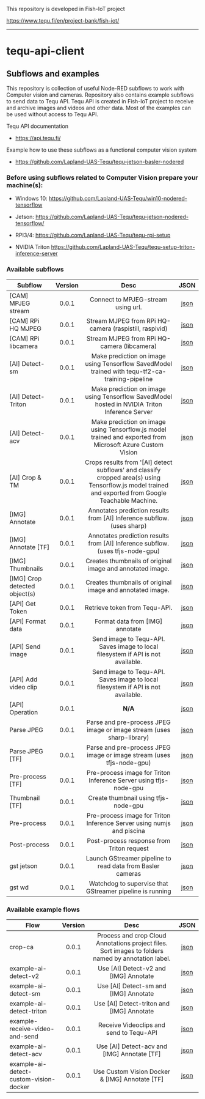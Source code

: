 This repository is developed in Fish-IoT project

https://www.tequ.fi/en/project-bank/fish-iot/ 

---

# tequ-api-client

## Subflows and examples

This repository is collection of useful Node-RED subflows to work with Computer vision and cameras. Repository also contains example subflows to send data to Tequ API. Tequ API is created in Fish-IoT project to receive and archive images and videos and other data. Most of the examples can be used without access to Tequ API.

Tequ API documentation

- https://api.tequ.fi/

Example how to use these subflows as a functional computer vision system

- https://github.com/Lapland-UAS-Tequ/tequ-jetson-basler-nodered


### Before using subflows related to Computer Vision prepare your machine(s):

- Windows 10: https://github.com/Lapland-UAS-Tequ/win10-nodered-tensorflow

- Jetson: https://github.com/Lapland-UAS-Tequ/tequ-jetson-nodered-tensorflow/

- RPI3/4: https://github.com/Lapland-UAS-Tequ/tequ-rpi-setup

- NVIDIA Triton https://github.com/Lapland-UAS-Tequ/tequ-setup-triton-inference-server


### Available subflows

| Subflow                     | Version         | Desc | JSON |
| ----------------------------|:---------------:| :-------------:| :-------------:|
| [CAM] MPJEG stream          | 0.0.1           | Connect to MPJEG-stream using url. | <a href="subflows/cam-mjpeg.json">json</a> |
| [CAM] RPi HQ MJPEG          | 0.0.1           | Stream MJPEG from RPi HQ-camera (raspistill, raspivid) | <a href="subflows/cam-rpi-hq-camera.json">json</a> |
| [CAM] RPi libcamera         | 0.0.1           | Stream MJPEG from RPi HQ-camera (libcamera) | <a href="subflows/cam-rpi-libcamera-mjpeg.json">json</a> |
| [AI] Detect-sm | 0.0.1 |Make prediction on image using Tensorflow SavedModel trained with tequ-tf2-ca-training-pipeline | <a href="subflows/ai-detect-sm.json">json</a> |
| [AI] Detect-Triton | 0.0.1 | Make prediction on image using Tensorflow SavedModel hosted in NVIDIA Triton Inference Server | <a href="subflows/ai-detect-triton.json">json</a> |
| [AI] Detect-acv           | 0.0.1          | Make prediction on image using Tensorflow.js model trained and exported from Microsoft Azure Custom Vision | <a href="subflows/ai-detect-acv.json">json</a>  |
| [AI] Crop & TM           | 0.0.1          | Crops results from '[AI] detect subflows' and classify cropped area(s) using Tensorflow.js model trained and exported from Google Teachable Machine. | <a href="subflows/ai-crop-tm.json">json</a> |
| [IMG] Annotate	            | 0.0.1           | Annotates prediction results from [AI] Inference subflow. (uses sharp)| <a href="subflows/img-annotate.json">json</a> |
| [IMG] Annotate [TF]         | 0.0.1           | Annotates prediction results from [AI] Inference subflow. (uses tfjs-node-gpu) | <a href="subflows/%5BIMG%5D%20Annotate%20%5BTF%5D.json">json</a> |
| [IMG] Thumbnails            | 0.0.1           | Creates thumbnails of original image and annotated image. | <a href="subflows/img-thumbnails.json">json</a> |
| [IMG] Crop detected object(s) | 0.0.1     | Creates thumbnails of original image and annotated image. | <a href="subflows/img-crop-detected-object.json">json</a> |
| [API] Get Token             | 0.0.1           | Retrieve token from Tequ-API. | <a href="subflows/api-get-token.json">json</a> |
| [API] Format data   | 0.0.1     | Format data from [IMG] annotate | <a href="subflows/api-format-data.json">json</a> |
| [API] Send image    | 0.0.1   | Send image to Tequ-API. Saves image to local filesystem if API is not available. | <a href="subflows/api-add-image.json">json</a> |
| [API] Add video clip   | 0.0.1  | Send image to Tequ-API. Saves image to local filesystem if API is not available. | <a href="subflows/api-add-video.json">json</a> |
| [API] Operation            | 0.0.1            | **N/A** | <a href="subflows/api-operation.json">json</a> |
| Parse JPEG | 0.0.1     | Parse and pre-process JPEG image or image stream (uses sharp-library)| <a href="subflows/Parse%20JPEG.json">json</a> 
| Parse JPEG [TF] | 0.0.1     | Parse and pre-process JPEG image or image stream (uses tfjs-node-gpu)| <a href="subflows/Parse%20JPEG%20%5BTF%5D.json">json</a> 
| Pre-process [TF]           | 0.0.1            | Pre-process image for Triton Inference Server using tfjs-node-gpu | <a href="subflows/Pre-process [TF].json">json</a>
| Thumbnail [TF]           | 0.0.1            | Create thumbnail using tfjs-node-gpu | <a href="subflows/tf-thumbnail.json">json</a>
| Pre-process                | 0.0.1            | Pre-process image for Triton Inference Server using numjs and piscina | <a href="subflows/Pre-process.json">json</a> | Triton request | 0.0.1     | Send pre-processed image to Triton Inference Server | <a href="subflows/Triton%20request.json">json</a> 
| Post-process | 0.0.1     | Post-process response from Triton request| <a href="subflows/Post%20process.json">json</a> 
| gst jetson | 0.0.1     | Launch GStreamer pipeline to read data from Basler cameras | <a href="subflows/gst-jetson.json">json</a> 
| gst wd | 0.0.1     | Watchdog to supervise that GStreamer pipeline is running | <a href="subflows/gst-wd.json">json</a> 

### Available example flows

| Flow                      | Version         | Desc           | JSON           |
| --------------------------|:---------------:| :-------------:| :-------------:|
| crop-ca                   | 0.0.1           | Process and crop Cloud Annotations project files. Sort images to folders named by annotation label. | <a href="flows/crop-ca.json">json</a> |
| example-ai-detect-v2      | 0.0.1           | Use [AI] Detect-v2 and [IMG] Annotate | <a href="flows/example-ai-detect-v2.json">json</a> |
| example-ai-detect-sm      | 0.0.1           | Use [AI] Detect-sm and [IMG] Annotate | <a href="flows/example-ai-detect-sm.json">json</a> |
| example-ai-detect-triton  | 0.0.1           | Use [AI] Detect-triton and [IMG] Annotate | <a href="flows/example-ai-detect-triton.json">json</a> |
| example-receive-video-and-send  | 0.0.1     | Receive Videoclips and send to Tequ-API | <a href="flows/example-receive-video-and-send.json">json</a> |
| example-ai-detect-acv     | 0.0.1     | Use [AI] Detect-acv and [IMG] Annotate [TF] | <a href="flows/example-ai-detect-acv.json">json</a> |
| example-ai-detect-custom-vision-docker     | 0.0.1     | Use Custom Vision Docker & [IMG] Annotate [TF] | <a href="flows/example-ai-detect-custom-vision-docker.json">json</a> |

